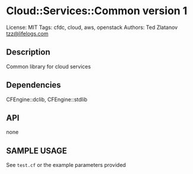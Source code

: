 # Cloud::Services::Common version 1

License: MIT
Tags: cfdc, cloud, aws, openstack
Authors: Ted Zlatanov <tzz@lifelogs.com>

## Description
Common library for cloud services

## Dependencies
CFEngine::dclib, CFEngine::stdlib

## API
none

## SAMPLE USAGE
See `test.cf` or the example parameters provided


